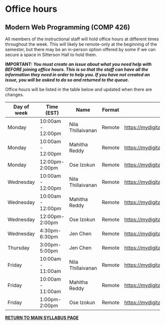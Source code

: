 # Office hours

## Modern Web Programming (COMP 426)

All members of the instructional staff will hold office hours at different times throughout the week. 
This will likely be remote-only at the beginning of the semester, but there may be an in-person option offered by some if we can secure a space in Sitterson Hall to hold them.

**IMPORTANT: _You must create an issue about what you need help with BEFORE joining office hours. This is so that the staff can have all the information they need in order to help you. If you have not created an issue, you will be asked to do so and returned to the queue._**

Office hours will be listed in the table below and updated when there are changes.

| Day of week | Time (EST) | Name | Format | Location | 
| --- | --- | --- | --- | --- |
| Monday | 10:00am - 12:00pm | Nila Thillaivanan | Remote | https://mydigitalhand.org/enrollment/37807 |
| Monday | 10:00am - 12:00pm | Mahitha Reddy | Remote | https://mydigitalhand.org/enrollment/37807 |
| Monday | 12:00pm- 2:00pm | Ose Izokun | Remote | https://mydigitalhand.org/enrollment/37807 |
| Wednesday | 10:00am - 12:00pm | Nila Thillaivanan | Remote | https://mydigitalhand.org/enrollment/37807 |
| Wednesday | 10:00am - 12:00pm | Mahitha Reddy | Remote | https://mydigitalhand.org/enrollment/37807 |
| Wednesday | 12:00pm- 2:00pm | Ose Izokun | Remote | https://mydigitalhand.org/enrollment/37807 |
| Wednesday | 4:30pm- 6:30pm | Jen Chen | Remote | https://mydigitalhand.org/enrollment/37807 |
| Thursday | 3:00pm- 5:00pm | Jen Chen | Remote | https://mydigitalhand.org/enrollment/37807 |
| Friday | 10:00am - 11:00am | Nila Thillaivanan | Remote | https://mydigitalhand.org/enrollment/37807 |
| Friday | 10:00am - 11:00am | Mahitha Reddy | Remote | https://mydigitalhand.org/enrollment/37807 |
| Friday | 1:00pm- 2:00pm | Ose Izokun | Remote | https://mydigitalhand.org/enrollment/37807 |

[**RETURN TO MAIN SYLLABUS PAGE**](./README.md#instructional-staff)
